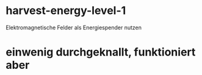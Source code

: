 # harvest-energy-level-1
Elektromagnetische Felder als Energiespender nutzen 
# einwenig durchgeknallt, funktioniert aber 

